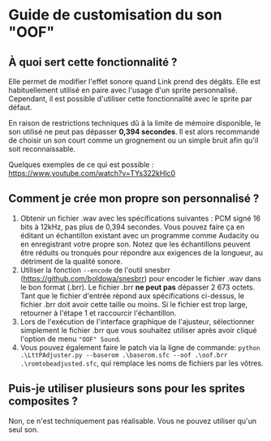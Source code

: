 # Guide de customisation du son "OOF"

## À quoi sert cette fonctionnalité ?

Elle permet de modifier l'effet sonore quand Link prend des dégâts. Elle est habituellement utilisé en paire avec l'usage d'un sprite personnalisé. Cependant, il est possible d'utiliser cette fonctionnalité avec le sprite par défaut.

En raison de restrictions techniques dû à la limite de mémoire disponible, le son utilisé ne peut pas dépasser  **0,394 secondes**. Il est alors recommandé de choisir un son court comme un grognement ou un simple bruit afin qu'il soit reconnaissable.


Quelques exemples de ce qui est possible : https://www.youtube.com/watch?v=TYs322kHlc0

## Comment je crée mon propre son personnalisé ? 

1. Obtenir un fichier .wav avec les spécifications suivantes : PCM signé 16 bits à 12kHz, pas plus de 0,394 secondes. Vous pouvez faire ça en éditant un échantillon existant avec un programme comme Audacity ou en enregistrant votre propre son. Notez que les échantillons peuvent être réduits ou tronqués pour répondre aux exigences de la longueur, au détriment de la qualité sonore.
2. Utiliser la fonction `--encode` de l'outil snesbrr (https://github.com/boldowa/snesbrr) pour encoder le fichier .wav dans le bon format (.brr).
Le fichier .brr **ne peut pas** dépasser 2 673 octets. Tant que le fichier d'entrée répond aux spécifications ci-dessus, le fichier .brr doit avoir cette taille ou moins. Si le fichier est trop large, retourner à l'étape 1 et raccourcir l'échantillon. 
3. Lors de l'exécution de l'interface graphique de l'ajusteur, sélectionner simplement le fichier .brr que vous souhaitez utiliser après avoir cliqué l'option de menu `"OOF" Sound`.
4. Vous pouvez également faire le patch via la ligne de commande: `python .\LttPAdjuster.py --baserom .\baserom.sfc --oof .\oof.brr .\romtobeadjusted.sfc`, qui remplace les noms de fichiers par les vôtres. 

## Puis-je utiliser plusieurs sons pour les sprites composites ?

Non, ce n'est techniquement pas réalisable. Vous ne pouvez utiliser qu'un seul son. 